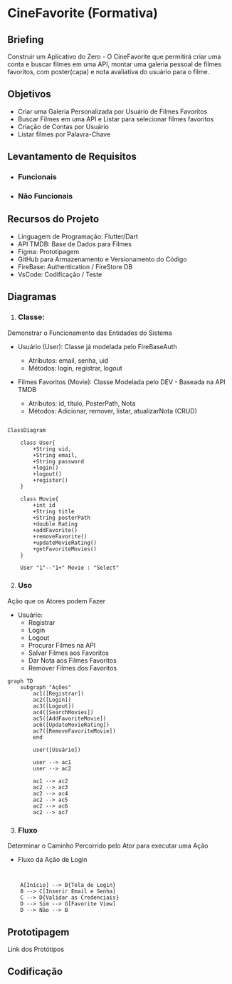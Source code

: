 # CineFavorite (Formativa)

## Briefing
Construir um Aplicativo do Zero - O CineFavorite que permitirá criar uma conta e buscar filmes em uma API, montar uma galeria pessoal de filmes favoritos, com poster(capa) e nota avaliativa do usuário para o filme.

## Objetivos
- Criar uma Galeria Personalizada por Usuário de Filmes Favoritos
- Buscar Filmes em uma API e Listar para selecionar filmes favoritos
- Criação de Contas por Usuário
- Listar filmes por Palavra-Chave

## Levantamento de Requisitos
- ### Funcionais
- ### Não Funcionais

## Recursos do Projeto
- Linguagem de Programação: Flutter/Dart
- API TMDB: Base de Dados para Filmes
- Figma: Prototipagem
- GitHub para Armazenamento e Versionamento do Código
- FireBase: Authentication / FireStore DB
- VsCode: Codificação / Teste

## Diagramas
1. ### Classe:
Demonstrar o Funcionamento das Entidades do Sistema
- Usuário (User): Classe já modelada pelo FireBaseAuth
    - Atributos: email, senha, uid
    - Métodos: login, registrar, logout

- Filmes Favoritos (Movie): Classe Modelada pelo DEV - Baseada na API TMDB
    - Atributos: id, título, PosterPath, Nota
    - Métodos: Adicionar, remover, listar, atualizarNota (CRUD)

```mermaid

ClassDiagram

    class User{
        +String uid,
        +String email,
        +String password
        +login()
        +logout()
        +register()
    }

    class Movie{
        +int id
        +String title
        +String posterPath
        +double Rating
        +addFavorite()
        +removeFavorite()
        +updateMovieRating()
        +getFavoriteMovies()
    }

    User "1"--"1+" Movie : "Select"

```

2. ### Uso
Ação que os Atores podem Fazer
- Usuário:
    - Registrar
    - Login
    - Logout
    - Procurar Filmes na API
    - Salvar Filmes aos Favoritos
    - Dar Nota aos Filmes Favoritos
    - Remover Filmes dos Favoritos

```mermaid
graph TD
    subgraph "Ações"
        ac1([Registrar])
        ac2([Login])
        ac3([Logout])
        ac4([SearchMovies])
        ac5([AddFavoriteMovie])
        ac6([UpdateMovieRating])
        ac7([RemoveFavoriteMovie])
        end

        user([Usuário])

        user --> ac1
        user --> ac2

        ac1 --> ac2
        ac2 --> ac3
        ac2 --> ac4
        ac2 --> ac5
        ac2 --> ac6
        ac2 --> ac7

```

3. ### Fluxo
Determinar o Caminho Percorrido pelo Ator para executar uma Ação
- Fluxo da Ação de Login

```mermaid


    A[Início] --> B{Tela de Login}
    B --> C[Inserir Email e Senha]
    C --> D{Validar as Credenciais}
    D --> Sim --> G[Favorite View]
    D --> Não --> B

```

## Prototipagem

Link dos Protótipos

## Codificação